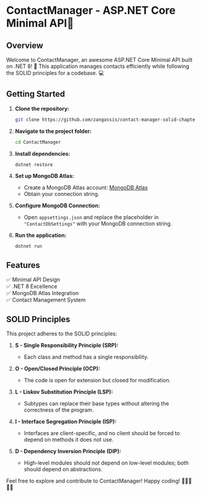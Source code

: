 # ContactManager - ASP.NET Core Minimal API🚀

## Overview

Welcome to ContactManager, an awesome ASP.NET Core Minimal API built on .NET 8! 🎉
This application manages contacts efficiently while following the SOLID principles for a codebase. 💻

## Getting Started

1. **Clone the repository:**
   ```bash
   git clone https://github.com/zangassis/contact-manager-solid-chapter.git
   ```

2. **Navigate to the project folder:**
   ```bash
   cd ContactManager
   ```

3. **Install dependencies:**
   ```bash
   dotnet restore
   ```

4. **Set up MongoDB Atlas:**
   - Create a MongoDB Atlas account: [MongoDB Atlas](https://www.mongodb.com/cloud/atlas)
   - Obtain your connection string.

5. **Configure MongoDB Connection:**
   - Open `appsettings.json` and replace the placeholder in `"ContactDbSettings"` with your MongoDB connection string.

6. **Run the application:**
   ```bash
   dotnet run
   ```

## Features

✅ Minimal API Design\
✅ .NET 8 Excellence\
✅ MongoDB Atlas Integration\
✅ Contact Management System

## SOLID Principles

This project adheres to the SOLID principles:

1. **S - Single Responsibility Principle (SRP):**
   - Each class and method has a single responsibility.

2. **O - Open/Closed Principle (OCP):**
   - The code is open for extension but closed for modification.

3. **L - Liskov Substitution Principle (LSP):**
   - Subtypes can replace their base types without altering the correctness of the program.

4. **I - Interface Segregation Principle (ISP):**
   - Interfaces are client-specific, and no client should be forced to depend on methods it does not use.

5. **D - Dependency Inversion Principle (DIP):**
   - High-level modules should not depend on low-level modules; both should depend on abstractions.

Feel free to explore and contribute to ContactManager! Happy coding! 🚀👨‍💻👩‍💻
